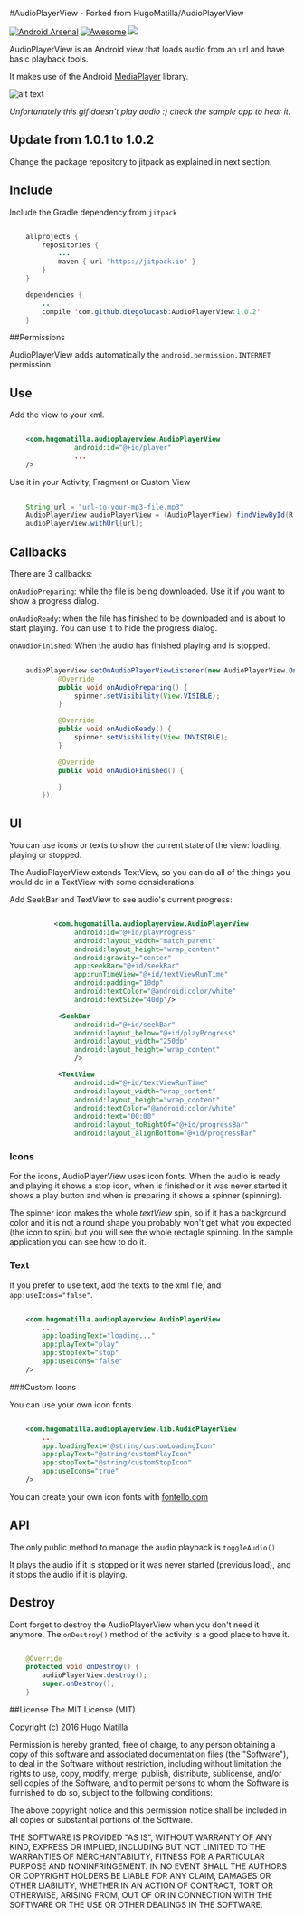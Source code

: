 #AudioPlayerView - Forked from HugoMatilla/AudioPlayerView

[![Android Arsenal](https://img.shields.io/badge/Android%20Arsenal-AudioPlayerView-green.svg?style=true)](https://android-arsenal.com/details/1/3140)
[![Awesome](https://cdn.rawgit.com/sindresorhus/awesome/d7305f38d29fed78fa85652e3a63e154dd8e8829/media/badge.svg)](https://github.com/sindresorhus/awesome)
[![](https://jitpack.io/v/HugoMatilla/AudioPlayerView.svg)](https://jitpack.io/#HugoMatilla/AudioPlayerView)


AudioPlayerView is an Android view that loads audio from an url and have basic playback tools.

It makes use of the Android [MediaPlayer](http://developer.android.com/intl/es/reference/android/media/MediaPlayer.html) library.

![alt text](./art/sample.gif)  

_Unfortunately this gif doesn't play audio :) check the sample app to hear it._

## Update from 1.0.1 to 1.0.2
Change the package repository to jitpack as explained in next section.
## Include

Include the Gradle dependency from `jitpack`

```java

    allprojects {
        repositories {
            ...
            maven { url "https://jitpack.io" }
        }
    }

    dependencies {
        ...
        compile 'com.github.diegolucasb:AudioPlayerView:1.0.2'
    }
```

##Permissions

AudioPlayerView adds automatically the `android.permission.INTERNET`  permission.

## Use

Add the view to your xml.

```xml

    <com.hugomatilla.audioplayerview.AudioPlayerView
                android:id="@+id/player"
                ...
    />
```

Use it in your Activity, Fragment or Custom View
```java
    
    String url = "url-to-your-mp3-file.mp3"
    AudioPlayerView audioPlayerView = (AudioPlayerView) findViewById(R.id.player);
    audioPlayerView.withUrl(url);
```

## Callbacks
There are 3 callbacks:

`onAudioPreparing`: while the file is being downloaded. Use it if you want to show a progress dialog.

`onAudioReady`: when the file has finished to be downloaded and is about to start playing. You can use it to hide the progress dialog.

`onAudioFinished`: When the audio has finished playing and is stopped.

```java
    
    audioPlayerView.setOnAudioPlayerViewListener(new AudioPlayerView.OnAudioPlayerViewListener() {
            @Override
            public void onAudioPreparing() {
                spinner.setVisibility(View.VISIBLE);
            }

            @Override
            public void onAudioReady() {
                spinner.setVisibility(View.INVISIBLE);
            }

            @Override
            public void onAudioFinished() {

            }
        });
```

## UI
You can use icons or texts to show the current state of the view: loading, playing or stopped.

The AudioPlayerView extends TextView, so you can do all of the things you would do in a TextView with some considerations.

Add SeekBar and TextView to see audio's current progress:
```xml

           <com.hugomatilla.audioplayerview.AudioPlayerView
                android:id="@+id/playProgress"
                android:layout_width="match_parent"
                android:layout_height="wrap_content"
                android:gravity="center"
                app:seekBar="@+id/seekBar"
                app:runTimeView="@+id/textViewRunTime"
                android:padding="10dp"
                android:textColor="@android:color/white"
                android:textSize="40dp"/>

            <SeekBar
                android:id="@+id/seekBar"
                android:layout_below="@+id/playProgress"
                android:layout_width="250dp"
                android:layout_height="wrap_content"
                />

            <TextView
                android:id="@+id/textViewRunTime"
                android:layout_width="wrap_content"
                android:layout_height="wrap_content"
                android:textColor="@android:color/white"
                android:text="00:00"
                android:layout_toRightOf="@+id/progressBar"
                android:layout_alignBottom="@+id/progressBar"
```

### Icons
For the icons, AudioPlayerView uses icon fonts. When the audio is ready and playing it shows a stop icon, when is finished or it was never started it shows a play button and when is preparing it shows a spinner (spinning).

The spinner icon makes the whole _textView_ spin, so if it has a background color and it is not a round shape you probably won't get what you expected (the icon to spin) but you will see the whole rectagle spinning. In the sample application you can see how to do it.

### Text
If you prefer to use text, add the texts to the xml file, and `app:useIcons="false"`.

```xml

    <com.hugomatilla.audioplayerview.AudioPlayerView
        ...
        app:loadingText="loading..."
        app:playText="play"
        app:stopText="stop"
        app:useIcons="false"
    />
``` 

###Custom Icons

You can use your own icon fonts.

```xml

    <com.hugomatilla.audioplayerview.lib.AudioPlayerView
        ...
        app:loadingText="@string/customLoadingIcon"
        app:playText="@string/customPlayIcon"
        app:stopText="@string/customStopIcon"
        app:useIcons="true"
    />
``` 

You can create your own icon fonts with [fontello.com](http://fontello.com/)

## API 

The only public method to manage the audio playback is `toggleAudio()` 

It plays the audio if it is stopped or it was never started (previous load), and it stops the audio if it is playing. 

## Destroy

Dont forget to destroy the AudioPlayerView when you don't need it anymore. The `onDestroy()` method of the activity is a good place to have it.

```java

    @Override
    protected void onDestroy() {
        audioPlayerView.destroy();
        super.onDestroy();
    }
```

##License
The MIT License (MIT)

Copyright (c) 2016 Hugo Matilla

Permission is hereby granted, free of charge, to any person obtaining a copy
of this software and associated documentation files (the "Software"), to deal
in the Software without restriction, including without limitation the rights
to use, copy, modify, merge, publish, distribute, sublicense, and/or sell
copies of the Software, and to permit persons to whom the Software is
furnished to do so, subject to the following conditions:

The above copyright notice and this permission notice shall be included in all
copies or substantial portions of the Software.

THE SOFTWARE IS PROVIDED "AS IS", WITHOUT WARRANTY OF ANY KIND, EXPRESS OR
IMPLIED, INCLUDING BUT NOT LIMITED TO THE WARRANTIES OF MERCHANTABILITY,
FITNESS FOR A PARTICULAR PURPOSE AND NONINFRINGEMENT. IN NO EVENT SHALL THE
AUTHORS OR COPYRIGHT HOLDERS BE LIABLE FOR ANY CLAIM, DAMAGES OR OTHER
LIABILITY, WHETHER IN AN ACTION OF CONTRACT, TORT OR OTHERWISE, ARISING FROM,
OUT OF OR IN CONNECTION WITH THE SOFTWARE OR THE USE OR OTHER DEALINGS IN THE
SOFTWARE.
